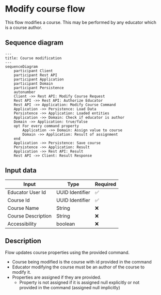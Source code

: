 # Modify course flow

This flow modifies a course. This may be performed by any educator which is a course author.

## Sequence diagram

```mermaid
---
title: Course modification
---
sequenceDiagram
    participant Client
    participant Rest API
    participant Application
    participant Domain
    participant Persistence
    autonumber
    Client ->> Rest API: Modify Course Request
    Rest API ->> Rest API: Authorize Educator
    Rest API ->> Application: Modify Course Command
    Application ->> Persistence: Load Data
    Persistence ->> Application: Loaded entities
    Application ->> Domain: Check if educator is author
    Domain ->> Application: true/false
    opt For every command property
        Application ->> Domain: Assign value to course
        Domain ->> Application: Result of assignment
    end
    Application ->> Persistence: Save course
    Persistence ->> Application: Result
    Application ->> Rest API: Result
    Rest API ->> Client: Result Response
```

## Input data

| Input              | Type            | Required |
|--------------------|-----------------|----------|
| Educator User Id   | UUID Identifier | ✅        |
| Course Id          | UUID Identifier | ✅        |
| Course Name        | String          | ❌        |
| Course Description | String          | ❌        |
| Accessibility      | boolean         | ❌        |

## Description

Flow updates course properties using the provided command.

- Course being modified is the course with id provided in the command
- Educator modifying the course must be an author of the course to modify it.
- Properties are assigned if they are provided.
    - Property is not assigned if it is assigned null explicitly or not provided in the command (assigned null
      implicitly) 

